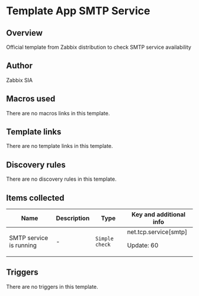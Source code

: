 # Template App SMTP Service

## Overview

Official template from Zabbix distribution to check SMTP service availability



## Author

Zabbix SIA

## Macros used

There are no macros links in this template.

## Template links

There are no template links in this template.

## Discovery rules

There are no discovery rules in this template.

## Items collected

|Name|Description|Type|Key and additional info|
|----|-----------|----|----|
|SMTP service is running|<p>-</p>|`Simple check`|net.tcp.service[smtp]<p>Update: 60</p>|
## Triggers

There are no triggers in this template.

